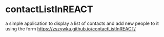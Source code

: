# contactListInREACT
a simple application to display a list of contacts and add new people to it using the form
https://zszywka.github.io/contactListInREACT/
